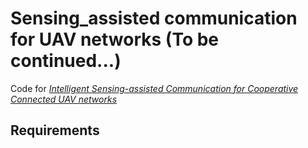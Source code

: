 # Sensing_assisted communication for UAV networks (To be continued...)
Code for [*Intelligent Sensing-assisted Communication for Cooperative Connected UAV networks*](https://arxiv.org/abs/1805.07733) 
## Requirements

